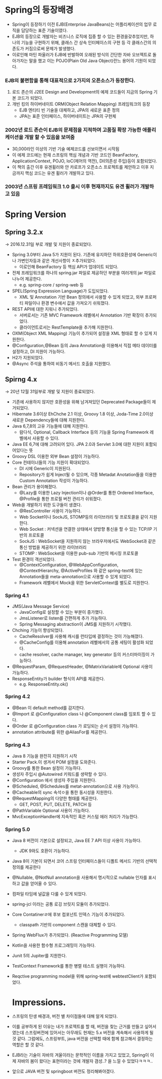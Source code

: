 # Spring의 등장배경

- Spring이 등장하기 이전 EJB(Enterprise JavaBeans)는 어플리케이션의 업무 로직을 담당하는 표준 기술이였다.
- EJB의 등장으로 개발자는 비즈니스 로직에 집중 할 수 있는 환경을갖추었지만, 하나의 기능을 구현하기 위해, 클래스 간 상속 인터페이스의 구현 등 각 클래스간의 의존도가 커짐으로써 문제가 발생했다.
- 이로인해 마틴 파울러가 EJB에 반발하여 오래된 방식의 간단한 자바 오브젝트로 돌아가자는 말을 했고 이는 POJO(Plain Old Java Object)란느 용어의 기원이 되었다.

### EJB의 불편함을 통해 대표적으로 2가지의 오픈소스가 등장한다.

1. 로드 존슨의 J2EE Design and Development의 예제 코드들이 지금의 Spring 기본 코드가 되었다.
2. 개빈 킹의 하이버네이트 ORM(Object Relation Mapping)  프레임워크의 등장
   - EJB 엔티티 빈 기술을 대체하고, JPA의 새로운 표준 정의
   - JPA는 표준 인터페이스, 하이버네이트는 JPA의 구현체

### 2002년 로드 존슨이 EJB의 문제점을 지적하며 고품질 확장 가능한 애플리케이션을 개발 할 수 있음을 보여줌

- 30,000라인 이상의 기반 기술 예제코드를 선보이면서 시작됨
- 이 에제 코드에는 현재 스프링의 핵심 개념과 기반 코드인 BeanFactory, ApplicationContext, POJO, IoC(제어의 역전), DI(의존성 주입)등이 포함되었다.
- 이 책의 출간 이후 유겐휠러와 얀 카로프가 오픈소스 프로젝트를 제안하고 이후 지금까지 핵심 코드는 유겐 휠러가 개발하고 있다.

### 2003년 스프링 프레임워크 1.0 출시 이후 현재까지도 유겐 휠러가 개발하고 있음

# Spring Version

## Spring 3.2.x

→ 2016.12.31일 부로 개발 및 지원이 종료되었다.

- Spring 3.0부터 Java 5가 지원이 된다. 기존에 유지하던 하위호환성에 Generic이나 가변인자등과 같은 개선사항이 ㅈ추가되었다.
    - 이로인해 BeanFactory 등 핵심 API가 업데이트 되었다.
- 전체 프레임워크를 하나의 spring.jar 파일로 제공하던 부분을 여러개의 jar 파일로 나누어 제공한다.
    - e.g. spring-core / spring-web 등
- SPEL(Spring Expression Language)가 도입되었다.
    - XML 및 Annotation 기반 Bean 정의에서 사용할 수 있게 되었고, 외부 프로퍼티 파일이나 환경 변수에서 값을 가져오기 쉬워졌다.
- REST API에 대한 지워니 추가되었다.
    - 서버로서는 기존 MVC Framework 레벨에서 Annotation 기반 확장이 추가되었다.
    - 클라이언트로서는 RestTemplate을 추가해 지원한다.
- OXM(Object XML Mapping) 기능이 추가되어 설정을 XML 형태로 할 수 있게 지원한다.
- @Configuration,@Bean 등의 Java Annotation을 이용해서 직접 메타 데이터를 설정하고, DI 지원이 가능하다.
- H2가 지원되었다.
- @Async 주석을 통하여 비동기 메서드 호출을 지원했다.

## Spirng 4.x

→ 20년 12월 31일부로 개발 및 지원이 종료되었다.

- 기존에 사용하지 않지만 호환성을 위해 남겨져있던 Deprecated Package들이 제거되었다.
- Hibernate 3.6이상 EhChche 2.1 이상, Groovy 1.8 이상, Joda-Time 2.0이상 새로운 Dependency들에 대해 지원한다.
- Java 6,7,8의 고유 기능들에 대해 지원한다.
    - 람다식, Optional, Callback Interface 등의 기능을 Spring Framework 레벨에서 사용할 수 있다.
- Java EE 6,7에 대해 고려되어 있다. JPA 2.0과 Servlet 3.0에 대한 지원이 포함되어있다는 뜻
- Groovy DSL 이용한 외부 Bean 설정이 가능하다.
- Core 컨테이너들의 기능 지원이 확대되었다.
    - DI 시에 Generic이 지원된다.
    - Repository가 쉽게 Inject될 수 있으며, 각종 Metadat Anotation들을 이용한 Custom Annotation 작성이 가능하다.
- Bean 관리가 용이해졌다.
    - @Lazy를 이용한 Lazy Injection이나 @Order를 통한 Ordered Interface, @Profile을 통한 프로필 버전 관리가 쉬워졌다.
- Web을 개발하기 위한 도구들이 생겼다.
    - @ResController 사용이 가능하다.
    - Web Socket이나 SockJS, STOMP등의 라이브러리 및 프로토콜을 같이 지원한다.
    - Web Socket : 커넥션을 연결한 상태에서 양방향 통신을 할 수 있는 TCP/IP 기반의 프로토콜
    - SockJS : WebSocket을 지원하지 않는 브라우저에서도 WebSocket과 같은 통신 방법을 제공하기 위한 라이브러리
    - STOMP : WebSocket을 이용한 pub-sub 기반의 메시징 프로토콜
- Test 환경이 객선되었다.
    - @ContextConfiguration, @WebAppConfiguration, @ContextHierarchy, @ActiveProfiles 와 같은 spring-text에 있는 Annotation들을 meta-annotation으로 사용할 수 있게 되었다.
    - Framework 레벨에서 Mock을 위한 ServletContext를 별도로 지원한다.

### Spring 4.1

- JMS(Java Message Service)
    - JavaConfig로 설정할 수 있는 부분이 증가했다.
    - JmsListener로 listen를 간편하게 추가 가능하다.
    - Spring Messaging abstraction이 JMS를 지원하기 시작했다.
- Chching 기능이 향상되었다.
    - CacheResolver를 사용해 캐시를 런타입에 결정하는 것이 가능해졌다.
    - @CacheConfig를 이용해 annotation 레벨에서의 공통 세팅이 활성화 되었다.
    - cache resolver, cache manager, key generator 등의 커스터마이징이 가능하다.
- @RequestParam, @RequestHeader, @MatrixVariable에 Optional 사용이 가능하다.
- ResponseEntity가 builder 형식의 API를 제공한다.
    - e.g. ResponseEntity.ok()

### Spring 4.2

- @Bean 이 default method를 감지한다.
- @Import 로 @Configuration class 나 @Component class를 임포트 할 수 있다.
- @Order 로 @Configuration class 가 로딩되는 순서 설정이 가능하다.
- annotation attribute를 위한 @AliasFor를 제공한다.

### Spring 4.3

- Java 8 기능을 완전히 지원하기 시작
- Starter Pack.이 생겨서 POM 설정을 도와준다.
- Groovy를 통한 Bean 설정이 가능하다.
- 생성자 주입시 @Autowired 키워드를 생략할 수 있다.
- @Configuration 에서 생성자 주입을 지원한다.
- @Scheduled, @Schedules를 metat-annotation으로 사용 가능하다.
- @Cacheable의 sync 속석ㅇ을 통한 동시성을 지원한다.
- @RequestMapping의 다양한 형태를 제공한다.
    - GET, POST, PUT, DELETE, PATCH 등
- @PathVariable Optional 사용이 가능하다.
- MvcExceptionHandler에 지속적인 혹은 커스텀 에러 처리가 가능한다.

### Spring 5.0

- Java 8 버전이 기본으로 설정되고, Java EE 7 API 이상 사용이 가능하다.
    - JDK 9와도 호환이 가능하다.
- Java 8이 기본이 되면서 코어 스프링 인터페이스들이 디폴트 메서드 기반의 선택적 정의를 제공한다
- @Nullable, @NotNull annotation을 사용해서 명시적으로 nullable 인자를 표시하고 값을 얻어올 수 있다.
- 컴파일 타임에 널값을 다룰 수 있게 되었다.
- spring-jcl 이라는 공통 로깅 브릿지 모듈이 추가되었다.
- Core Contatinerㄹ에 후보 컴포넌트 인덱스 기능이 추가되었다.
    - classpath 기반의 component 스캔을 대체할 수 있다.
- Spring WebFlux가 추가되었다. (Reactive Programming 모델)
- Kotlin을 사용한 함수형 프로그래밍이 가능하다.
- Junit 5의 Jupiter를 지원한다.
- TestContext Framework를 통한 병렬 테스트 실행이 가능하다.
- Reqctive programming model을 위해 spring-test에 webtestClient가 포함되었다.

  

  # **Impressions.**

- 스프링의 탄생 배경과, 버전 별 차이점들에 대해 알게 되었다.
- 이를 공부하게 된 이유는 내가 프로젝트를 할 때, 버전을 찾는 근거를 만들고 싶어서 였는데 스프링버전에 있어서는 아무래도 현재는 5.x 버전을 계속해서 사용하게 될 것 같다. 그럼에도, 스프링부트, java 버전을 선택할 때에 함께 참고해서 결정하는 역할은 할 것 같다.
- EJB라는 기술이 자바의 겨울이라는 문학적인 이름을 가지고 있었고, Spring이 이제 자바의 봄이 왔다는 표현이라는 것에 개발자 갬성..? 을 느낄 수 있었다ㅋㅋㅋ..
- 앞으로 JAVA 버전 및 springboot 버전도 정리해봐야겠다.

